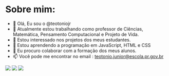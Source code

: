 # Sobre mim:

- 👋 Olá, Eu sou o @teotoniojr 
- 🔭 Atualmente estou trabalhando como professor de Ciências, Matemática, Pensamento Computacional e Projeto de Vida.
- 👀 Estou interessado nos projetos dos meus estudantes.
- 🌱 Estou aprendendo a programação em JavaScript, HTML e CSS
- 💞️ Eu procuro colaborar com a formação dos meus alunos. 
- 📫 Você pode me encontrar no email : teotonio.junior@escola.pr.gov.br

<img src="https://img.shields.io/badge/JavaScript-323330?style=for-the-badge&logo=javascript&logoColor=F7DF1E" /> <img src="https://img.shields.io/badge/HTML5-E34F26?style=for-the-badge&logo=html5&logoColor=white" /> <img src="https://img.shields.io/badge/CSS3-1572B6?style=for-the-badge&logo=css3&logoColor=white" />
